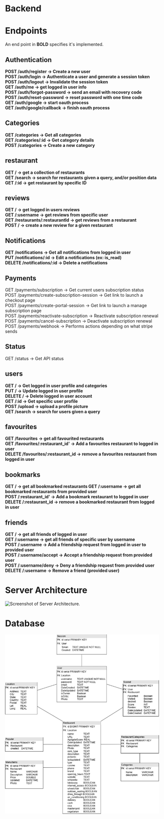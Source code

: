# Backend

# Endpoints
An end point in **BOLD** specifies it's implemented.

## Authentication
**POST /auth/register → Create a new user  
POST /auth/login → Authenticate a user and generate a session token  
POST /auth/logout → Invalidate the session token  
GET /auth/me → get logged in user info  
POST /auth/forgot-password → send an email with recovery code  
POST /auth/reset-password → reset password with one time code  
GET /auth/google → start oauth process  
GET /auth/google/callback → finish oauth process**

## Categories
**GET /categories → Get all categories   
GET /categories/:id → Get category details  
POST /categories → Create a new category**  


## restaurant
**GET /     → get a collection of restaurants  
GET /search → search for restaurants given a query, and/or position data  
GET /:id    → get restaurant by specific ID**


## reviews
**GET /         → get logged in users reviews  
GET /:username  → get reviews from specific user  
GET /restaurants/:restaurantId → get reviews from a restaurant  
POST / → create a new review for a given restaurant**

## Notifications
**GET /notifications → Get all notifications from logged in user  
PUT /notifications/:id → Edit a notifications (ex: is_read)   
DELETE /notifications/:id → Delete a notifications**  


## Payments
GET /payments/subscription → Get current users subscription status  
POST /payments/create-subscription-session → Get link to launch a checkout page  
POST /payments/create-portal-session → Get link to launch a manage subscription page  
POST /payments/reactivate-subscription → Reactivate subscription renewal  
POST /payments/cancel-subscription → Deactivate subscription renewal  
POST /payments/webhook → Performs actions depending on what stripe sends

## Status
GET /status → Get API status

## users
**GET / → Get logged in user profile and categories   
PUT / → Update logged in user profile  
DELETE / → Delete logged in user account  
GET /:id → Get specific user profile  
POST /upload → upload a profile picture  
GET /search → search for users given a query**

## favourites
**GET /favourites → get all favourited restaurants  
GET /favourites/:restaurant_id' → Add a favourites restaurant to logged in user  
DELETE /favourites/:restaurant_id → remove a favourites restaurant from logged in user**

## bookmarks
**GET / → get all bookmarked restaurants
GET /:username → get all bookmarked restaurants from provided user   
POST /:restaurant_id' → Add a bookmark restaurant to logged in user  
DELETE /:restaurant_id → remove a bookmarked restaurant from logged in user**

## friends
**GET / → get all friends of logged in user  
GET /:username → get all friends of specific user by username  
POST /:username → Add a friendship request from logged in user to provided user  
POST /:username/accept → Accept a friendship request from provided user  
POST /:username/deny → Deny a friendship request from provided user  
DELETE /:username → Remove a friend (provided user)**

# Server Architecture
![Screenshot of Server Architecture.](server-architecture.png)


# Database
![Screenshot of database UML.](database/DATABASE-UML.png)


